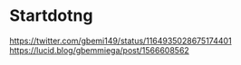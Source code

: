 # Startdotng
https://twitter.com/gbemi149/status/1164935028675174401
https://lucid.blog/gbemmiega/post/1566608562
